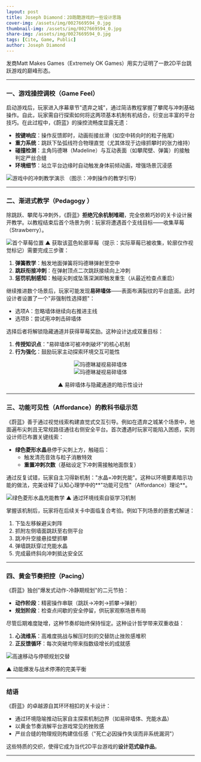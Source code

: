 ```yaml
---
layout: post
title: Joseph Diamond：2D跑酷游戏的一些设计思路
cover-img: /assets/img/0027669594_0.jpg
thumbnail-img: /assets/img/0027669594_0.jpg
share-img: /assets/img/0027669594_0.jpg
tags: [Cite, Game, Public]
author: Joseph Diamond
---
```


发商Matt Makes Games（Extremely OK Games）用实力证明了一款2D平台跳跃游戏的巅峰形态。

---

### **一、游戏操控调校（Game Feel）**
启动游戏后，玩家进入序幕章节"遗弃之城"，通过简洁教程掌握了攀爬与冲刺基础操作。自此，玩家需自行探索如何将这两项基本机制有机结合，衍变出丰富的平台技巧。在此过程中，《蔚蓝》的操控流畅度显露无遗：
- **按键响应**：操作反馈即时，动画衔接丝滑（如空中转向时的粒子拖尾）
- **重力系统**：跳跃下坠弧线符合物理直觉（尤其体现于边缘抓攀时的张力维持）
- **碰撞检测**：主角玛德琳（Madeline）与互动表面（如攀爬壁、弹簧）的接触判定严丝合缝
- **环境细节**：站立平台边缘时自动触发身体前倾动画，增强场景沉浸感

![游戏中的冲刺教学演示](https://miro.medium.com/v2/resize:fit:1100/format:webp/1*gkrm9mK_5yIFxbgzxgcqoA.gif)
（图示：冲刺操作的教学引导）

---

### **二、渐进式教学（Pedagogy ）**
除跳跃、攀爬与冲刺外，《蔚蓝》**拒绝冗余机制堆砌**，完全依赖巧妙的关卡设计展开教学。以教程结束后首个场景为例：玩家将遭遇首个支线目标——收集草莓（Strawberry）。

![首个草莓位置](https://miro.medium.com/v2/resize:fit:1100/format:webp/1*oOiDdRpILY9u5_synM6Kcg.png)
▲ 获取该蓝色轮廓草莓（提示：实际草莓已被收集，轮廓仅作视觉标记）需要完成三步骤：
1. **弹簧教学**：触发地面弹簧将玛德琳弹射至空中
2. **跳跃衔接冲刺**：在弹射顶点二次跳跃接续向上冲刺
3. **惩罚机制感知**：触碰尖刺或坠落深渊即触发重生（从最近检查点重启）

继续推进数个场景后，玩家可能发现**易碎墙体**——表面布满裂纹的平台底面。此时设计者设置了一个"非强制性选择题"：
- 选项A：忽略墙体继续向右推进主线
- 选项B：尝试用冲刺击碎墙体

选择后者将解锁隐藏通道并获得草莓奖励。这种设计达成双重目标：
1. **传授知识点**："易碎墙体可被冲刺破坏"的核心机制
2. **行为强化**：鼓励玩家主动探索环境交互可能性

<div style="text-align: center">
<img src="https://miro.medium.com/v2/resize:fit:1100/format:webp/1*Kr33nVvF5IfbjmAIUu71dQ.png" alt="玛德琳凝视易碎墙体">
</div>

<div style="text-align: center">
<img src="https://miro.medium.com/v2/resize:fit:1100/format:webp/1*m0D_iStKaRxEIpF1evRa6A.png" alt="玛德琳凝视易碎墙体">
<p>▲ 易碎墙体与隐藏通道的暗示性设计</p>
</div>

---

### **三、功能可见性（Affordance）的教科书级示范**
《蔚蓝》善于通过视觉线索构建直觉式交互引导。例如在遗弃之城某个场景中，地面遍布尖刺且无常规路径通往右侧安全平台。首次遭遇时玩家可能陷入困惑，实则设计师已布置关键线索：
- **绿色菱形水晶**悬停于尖刺上方，触碰后：
  - 触发清亮音效与粒子消散特效
  - **重置冲刺次数**（基础设定下冲刺需接触地面恢复）

通过反复试错，玩家自主习得新机制："水晶=冲刺充能"。这种以环境要素暗示功能的做法，完美诠释了认知心理学中的**"功能可见性"（Affordance）理论**。

![绿色菱形水晶充能教学](https://miro.medium.com/v2/resize:fit:1100/format:webp/1*K_EwS9t5V2icgr3bnI80TQ.png)
▲ 通过环境线索自驱学习机制

掌握该机制后，玩家将在后续关卡中面临复合考验。例如下列场景的嵌套式解谜：
1. 下坠左移躲避尖刺阵
2. 抓附左侧墙面跳跃至右侧平台
3. 跳冲升空接悬挂壁抓攀
4. 弹墙跳跃穿过充能水晶
5. 完成最终斜向冲刺抵达安全区

---

### **四、黄金节奏把控（Pacing）**
《蔚蓝》独创"爆发式动作-冷静期规划"的二元节拍：
- **动作阶段**：精密操作串联（跳跃→冲刺→抓攀→弹射）
- **规划阶段**：检查点间歇的安全停留，供玩家观察场景布局

尽管后期难度陡增，这种节奏却始终保持恒定。这种设计哲学带来双重收益：
1. **心流维系**：高难度挑战与解压时刻的交替防止挫败感堆积
2. **正反馈循环**：每次突破均带来指数级增长的成就感

![高速移动与停顿规划交替](https://miro.medium.com/v2/resize:fit:750/format:webp/1*fMmqaDOyXuAHUl0KZx5YCw.gif)

▲ 动能爆发与战术停滞的完美平衡

---

### **结语**
《蔚蓝》的卓越源自其环环相扣的关卡设计：
- 通过环境隐喻推动玩家自主探索机制边界（如易碎墙体、充能水晶）
- 以黄金节奏消解平台游戏常见的挫败感
- 严丝合缝的物理规则构建信任感（"死亡必因操作失误而非系统漏洞"）

这些特质的交织，使得它成为当代2D平台游戏的**设计范式级作品**。

--- 





